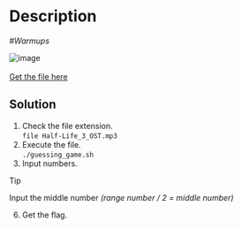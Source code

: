 # Description

_#Warmups_<br>

![image](https://github.com/user-attachments/assets/07159c7f-b29e-4a7d-a3ba-d7d16300b30d)<br><br>
[Get the file here]()

## Solution

1. Check the file extension.<br>
   `file Half-Life_3_OST.mp3`
4. Execute the file.<br>
   `./guessing_game.sh`
5. Input numbers.<br>
> [!TIP]
> Input the middle number *(range number / 2 = middle number)*

6. Get the flag.

